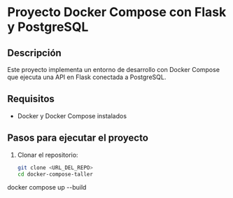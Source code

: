 # Proyecto Docker Compose con Flask y PostgreSQL

## Descripción
Este proyecto implementa un entorno de desarrollo con Docker Compose que ejecuta una API en Flask conectada a PostgreSQL.

## Requisitos
- Docker y Docker Compose instalados

## Pasos para ejecutar el proyecto

1. Clonar el repositorio:
   ```bash
   git clone <URL_DEL_REPO>
   cd docker-compose-taller
   
docker compose up --build
